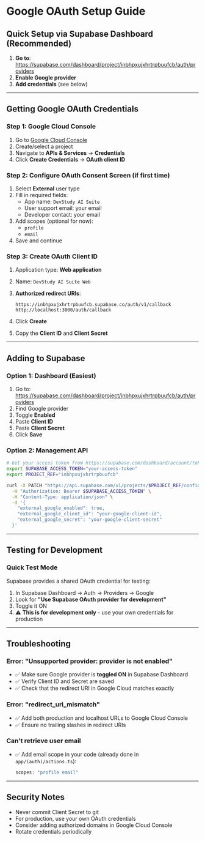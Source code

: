 # Google OAuth Setup Guide

## Quick Setup via Supabase Dashboard (Recommended)

1. **Go to**: <https://supabase.com/dashboard/project/inbhpxujxhrtrpbuufcb/auth/providers>
2. **Enable Google provider**
3. **Add credentials** (see below)

---

## Getting Google OAuth Credentials

### Step 1: Google Cloud Console

1. Go to [Google Cloud Console](https://console.cloud.google.com/)
2. Create/select a project
3. Navigate to **APIs & Services** → **Credentials**
4. Click **Create Credentials** → **OAuth client ID**

### Step 2: Configure OAuth Consent Screen (if first time)

1. Select **External** user type
2. Fill in required fields:
   - App name: `DevStudy AI Suite`
   - User support email: your email
   - Developer contact: your email
3. Add scopes (optional for now):
   - `profile`
   - `email`
4. Save and continue

### Step 3: Create OAuth Client ID

1. Application type: **Web application**
2. Name: `DevStudy AI Suite Web`
3. **Authorized redirect URIs**:

   ```plaintext
   https://inbhpxujxhrtrpbuufcb.supabase.co/auth/v1/callback
   http://localhost:3000/auth/callback
   ```

4. Click **Create**
5. Copy the **Client ID** and **Client Secret**

---

## Adding to Supabase

### Option 1: Dashboard (Easiest)

1. Go to: <https://supabase.com/dashboard/project/inbhpxujxhrtrpbuufcb/auth/providers>
2. Find Google provider
3. Toggle **Enabled**
4. Paste **Client ID**
5. Paste **Client Secret**
6. Click **Save**

### Option 2: Management API

```bash
# Get your access token from https://supabase.com/dashboard/account/tokens
export SUPABASE_ACCESS_TOKEN="your-access-token"
export PROJECT_REF="inbhpxujxhrtrpbuufcb"

curl -X PATCH "https://api.supabase.com/v1/projects/$PROJECT_REF/config/auth" \
  -H "Authorization: Bearer $SUPABASE_ACCESS_TOKEN" \
  -H "Content-Type: application/json" \
  -d '{
    "external_google_enabled": true,
    "external_google_client_id": "your-google-client-id",
    "external_google_secret": "your-google-client-secret"
  }'
```

---

## Testing for Development

### Quick Test Mode

Supabase provides a shared OAuth credential for testing:

1. In Supabase Dashboard → Auth → Providers → Google
2. Look for **"Use Supabase OAuth provider for development"**
3. Toggle it ON
4. ⚠️ **This is for development only** - use your own credentials for production

---

## Troubleshooting

### Error: "Unsupported provider: provider is not enabled"

- ✅ Make sure Google provider is **toggled ON** in Supabase Dashboard
- ✅ Verify Client ID and Secret are saved
- ✅ Check that the redirect URI in Google Cloud matches exactly

### Error: "redirect_uri_mismatch"

- ✅ Add both production and localhost URLs to Google Cloud Console
- ✅ Ensure no trailing slashes in redirect URIs

### Can't retrieve user email

- ✅ Add email scope in your code (already done in `app/(auth)/actions.ts`):

  ```typescript
  scopes: "profile email"
  ```

---

## Security Notes

- Never commit Client Secret to git
- For production, use your own OAuth credentials
- Consider adding authorized domains in Google Cloud Console
- Rotate credentials periodically
